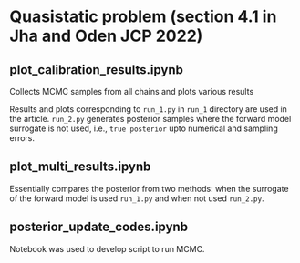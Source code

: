 # Quasistatic problem (section 4.1 in Jha and Oden JCP 2022)

## plot_calibration_results.ipynb
Collects MCMC samples from all chains and plots various results

Results and plots corresponding to `run_1.py` in `run_1` directory are used in the article. `run_2.py` generates posterior samples where the forward model surrogate is not used, i.e., `true posterior` upto numerical and sampling errors.

## plot_multi_results.ipynb
Essentially compares the posterior from two methods: when the surrogate of the forward model is used `run_1.py` and when not used `run_2.py`.

## posterior_update_codes.ipynb
Notebook was used to develop script to run MCMC. 
